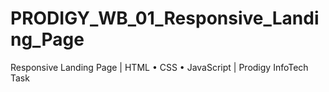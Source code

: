 # PRODIGY_WB_01_Responsive_Landing_Page
Responsive Landing Page | HTML • CSS • JavaScript | Prodigy InfoTech Task
